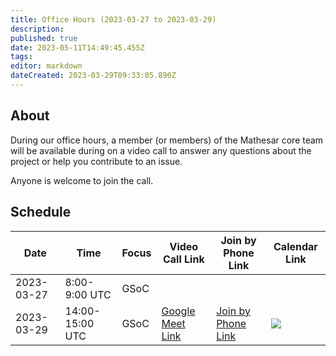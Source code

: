 ```yaml
---
title: Office Hours (2023-03-27 to 2023-03-29)
description: 
published: true
date: 2023-05-11T14:49:45.455Z
tags: 
editor: markdown
dateCreated: 2023-03-29T09:33:05.890Z
---
```


## About

During our office hours, a member (or members) of the Mathesar core team will be available during on a video call to answer any questions about the project or help you contribute to an issue. 

Anyone is welcome to join the call.

## Schedule

| Date | Time | Focus | Video Call Link | Join by Phone Link | Calendar Link |
|-|-|-|-|-|-|
| 2023-03-27 | 8:00-9:00 UTC | GSoC | | | 
| 2023-03-29 | 14:00-15:00 UTC | GSoC | [Google Meet Link](https://meet.google.com/gqz-skux-jwg) | [Join by Phone Link](https://tel.meet/gqz-skux-jwg?pin=3833792557883) | <a target="_blank" href="https://calendar.google.com/calendar/event?action=TEMPLATE&amp;tmeid=NDBmdWxtMDFuM2lhdGQ0cnExazJiZmZjMmwgY181YTc3OWRlOGY5ZTA1NGE2NDVjMTE5MjYzMDJjMTIyMmU0ZDgxYWE4NWMxMjZjODRlYjIzZWYwNTZkOWI5NDA4QGc&amp;tmsrc=c_5a779de8f9e054a645c11926302c1222e4d81aa85c126c84eb23ef056d9b9408%40group.calendar.google.com"><img border="0" src="https://www.google.com/calendar/images/ext/gc_button1_en.gif"></a>
